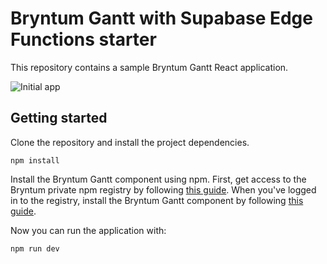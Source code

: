 # Bryntum Gantt with Supabase Edge Functions starter

This repository contains a sample Bryntum Gantt React application.

![Initial app](./public/app.png)


## Getting started 

Clone the repository and install the project dependencies.

```
npm install
```

Install the Bryntum Gantt component using npm. First, get access to the Bryntum private npm registry by following [this guide](https://www.bryntum.com/products/gantt/docs/guide/Gantt/npm-repository). When you've logged in to the registry, install the Bryntum Gantt component by following [this guide](https://www.bryntum.com/products/gantt/docs/guide/Gantt/quick-start/react#install-bryntum-gantt-packages).


Now you can run the application with:

```shell
npm run dev
```
